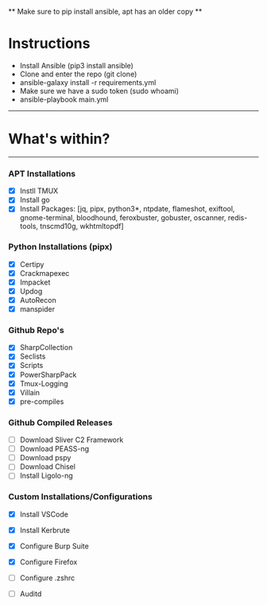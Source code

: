 ** Make sure to pip install ansible, apt has an older copy **

# Instructions
* Install Ansible (pip3 install ansible)
* Clone and enter the repo (git clone)
* ansible-galaxy install -r requirements.yml
* Make sure we have a sudo token (sudo whoami)
* ansible-playbook main.yml
---

# What's within?
---

### APT Installations

- [x] Instll TMUX
- [x] Install go
- [x] Install Packages: [jq, pipx, python3*, ntpdate, flameshot, exiftool, gnome-terminal, bloodhound, feroxbuster, gobuster, oscanner, redis-tools, tnscmd10g, wkhtmltopdf]

### Python Installations (pipx)
- [x] Certipy
- [x] Crackmapexec
- [x] Impacket
- [x] Updog
- [x] AutoRecon
- [x] manspider

### Github Repo's

- [x] SharpCollection
- [x] Seclists
- [x] Scripts
- [x] PowerSharpPack
- [x] Tmux-Logging
- [x] Villain
- [x] pre-compiles

### Github Compiled Releases
- [ ] Download Sliver C2 Framework
- [ ] Download PEASS-ng
- [ ] Download pspy
- [ ] Download Chisel
- [ ] Install Ligolo-ng

### Custom Installations/Configurations

- [x] Install VSCode
- [x] Install Kerbrute
- [x] Configure Burp Suite
- [x] Configure Firefox
- [ ] Configure .zshrc
- [ ] Auditd

